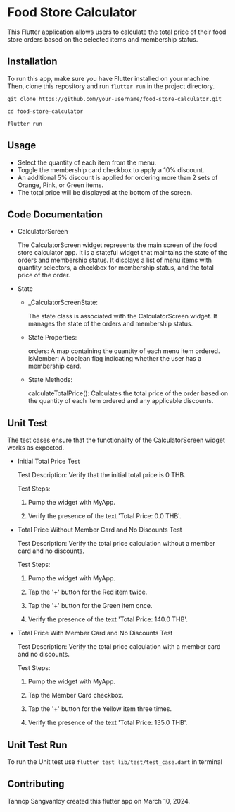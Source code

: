 # Food Store Calculator

This Flutter application allows users to calculate the total price of their food store orders based on the selected items and membership status.
## Installation

To run this app, make sure you have Flutter installed on your machine. Then, clone this repository and run `flutter run` in the project directory.

`git clone https://github.com/your-username/food-store-calculator.git`

`cd food-store-calculator`

`flutter run`

## Usage
- Select the quantity of each item from the menu.
- Toggle the membership card checkbox to apply a 10% discount.
- An additional 5% discount is applied for ordering more than 2 sets of Orange, Pink, or Green items.
- The total price will be displayed at the bottom of the screen.

## Code Documentation
- CalculatorScreen

  The CalculatorScreen widget represents the main screen of the food store calculator app. It is a stateful widget that maintains the state of the orders and membership status. It displays a list of menu items with quantity selectors, a checkbox for membership status, and the total price of the order.

 -  State

    - _CalculatorScreenState: 

      The state class is associated with the CalculatorScreen widget. It manages the state of the orders and membership status.

    - State Properties:

      orders: A map containing the quantity of each menu item ordered.
      isMember: A boolean flag indicating whether the user has a membership card.
    -  State Methods:
      
        calculateTotalPrice(): Calculates the total price of the order based on the quantity of each item ordered and any applicable discounts.
       
## Unit Test 

The test cases ensure that the functionality of the CalculatorScreen widget works as expected.

- Initial Total Price Test
  
    Test Description: Verify that the initial total price is 0 THB.
    
    Test Steps:
    
    1. Pump the widget with MyApp.
    
    2. Verify the presence of the text 'Total Price: 0.0 THB'.

 - Total Price Without Member Card and No Discounts Test
   
    Test Description: Verify the total price calculation without a member card and no discounts.
  
    Test Steps:
    
    1. Pump the widget with MyApp.
    
    2. Tap the '+' button for the Red item twice.
    
    3. Tap the '+' button for the Green item once.
    
    4. Verify the presence of the text 'Total Price: 140.0 THB'.

  - Total Price With Member Card and No Discounts Test
    
    Test Description: Verify the total price calculation with a member card and no discounts.
  
    Test Steps:
  
    1. Pump the widget with MyApp.
  
    2. Tap the Member Card checkbox.
  
    3. Tap the '+' button for the Yellow item three times.
  
    4. Verify the presence of the text 'Total Price: 135.0 THB'.

## Unit Test Run

To run the Unit test use `flutter test lib/test/test_case.dart` in terminal

## Contributing

Tannop Sangvanloy created this flutter app on March 10, 2024.



